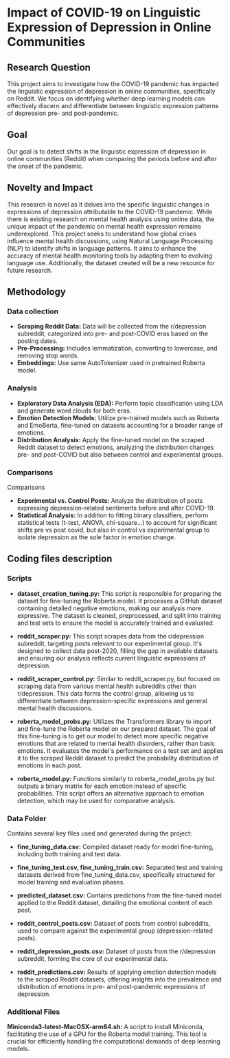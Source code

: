 # Impact of COVID-19 on Linguistic Expression of Depression in Online Communities

## Research Question
This project aims to investigate how the COVID-19 pandemic has impacted the linguistic expression of depression in online communities, specifically on Reddit. We focus on identifying whether deep learning models can effectively discern and differentiate between linguistic expression patterns of depression pre- and post-pandemic.


## Goal
Our goal is to detect shifts in the linguistic expression of depression in online communities (Reddit) when comparing the periods before and after the onset of the pandemic.


## Novelty and Impact
This research is novel as it delves into the specific linguistic changes in expressions of depression attributable to the COVID-19 pandemic. While there is existing research on mental health analysis using online data, the unique impact of the pandemic on mental health expression remains underexplored. This project seeks to understand how global crises influence mental health discussions, using Natural Language Processing (NLP) to identify shifts in language patterns. It aims to enhance the accuracy of mental health monitoring tools by adapting them to evolving language use. Additionally, the dataset created will be a new resource for future research.


## Methodology

### Data collection
- **Scraping Reddit Data:** Data will be collected from the r/depression subreddit, categorized into pre- and post-COVID eras based on the posting dates.
- **Pre-Processing:** Includes lemmatization, converting to lowercase, and removing stop words.
- **Embeddings:** Use same AutoTokenizer used in pretrained Roberta model.

### Analysis
- **Exploratory Data Analysis (EDA):** Perform topic classification using LDA and generate word clouds for both eras.
- **Emotion Detection Models:** Utilize pre-trained models such as Roberta and EmoBerta, fine-tuned on datasets accounting for a broader range of emotions.
- **Distribution Analysis:** Apply the fine-tuned model on the scraped Reddit dataset to detect emotions, analyzing the distribution changes pre- and post-COVID but also between control and experimental groups.

### Comparisons
Comparisons
- **Experimental vs. Control Posts:** Analyze the distribution of posts expressing depression-related sentiments before and after COVID-19.
- **Statistical Analysis:** In addition to fitting binary classifiers, perform statistical tests (t-test, ANOVA, chi-square...) to account for significant shifts pre vs post covid, but also in control vs experimental group to isolate depression as the sole factor in emotion change.


## Coding files description

### Scripts
- **dataset_creation_tuning.py:** This script is responsible for preparing the dataset for fine-tuning the Roberta model. It processes a GitHub dataset containing detailed negative emotions, making our analysis more expressive. The dataset is cleaned, preprocessed, and split into training and test sets to ensure the model is accurately trained and evaluated.

- **reddit_scraper.py:** This script scrapes data from the r/depression subreddit, targeting posts relevant to our experimental group. It's designed to collect data post-2020, filling the gap in available datasets and ensuring our analysis reflects current linguistic expressions of depression.

- **reddit_scraper_control.py:** Similar to reddit_scraper.py, but focused on scraping data from various mental health subreddits other than r/depression. This data forms the control group, allowing us to differentiate between depression-specific expressions and general mental health discussions.

- **roberta_model_probs.py:** Utilizes the Transformers library to import and fine-tune the Roberta model on our prepared dataset. The goal of this fine-tuning is to get our model to detect more specific negative emotions that are related to mental health disorders, rather than basic emotions. It evaluates the model's performance on a test set and applies it to the scraped Reddit dataset to predict the probability distribution of emotions in each post.

- **roberta_model.py:** Functions similarly to roberta_model_probs.py but outputs a binary matrix for each emotion instead of specific probabilities. This script offers an alternative approach to emotion detection, which may be used for comparative analysis.

### Data Folder
Contains several key files used and generated during the project:

- **fine_tuning_data.csv:** Compiled dataset ready for model fine-tuning, including both training and test data.

- **fine_tuning_test.csv, fine_tuning_train.csv:** Separated test and training datasets derived from fine_tuning_data.csv, specifically structured for model training and evaluation phases.

- **predicted_dataset.csv:** Contains predictions from the fine-tuned model applied to the Reddit dataset, detailing the emotional content of each post.

- **reddit_control_posts.csv:** Dataset of posts from control subreddits, used to compare against the experimental group (depression-related posts).

- **reddit_depression_posts.csv:** Dataset of posts from the r/depression subreddit, forming the core of our experimental data.

- **reddit_predictions.csv:** Results of applying emotion detection models to the scraped Reddit datasets, offering insights into the prevalence and distribution of emotions in pre- and post-pandemic expressions of depression.


### Additional Files
**Miniconda3-latest-MacOSX-arm64.sh:** A script to install Miniconda, facilitating the use of a GPU for the Roberta model training. This tool is crucial for efficiently handling the computational demands of deep learning models.
